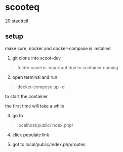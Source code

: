# scooteq
20 stadtteil
## setup
make sure, docker and docker-compose is installed

1. git clone into scoot-dev
>folder name is important due to container naming

2. open terminal and run
> docker-compose up -d

to start the container

the first time will take a while

3. go to 
>localhost/public/index.php/

4. click populate link

5. got to local/public/index.php/routes
